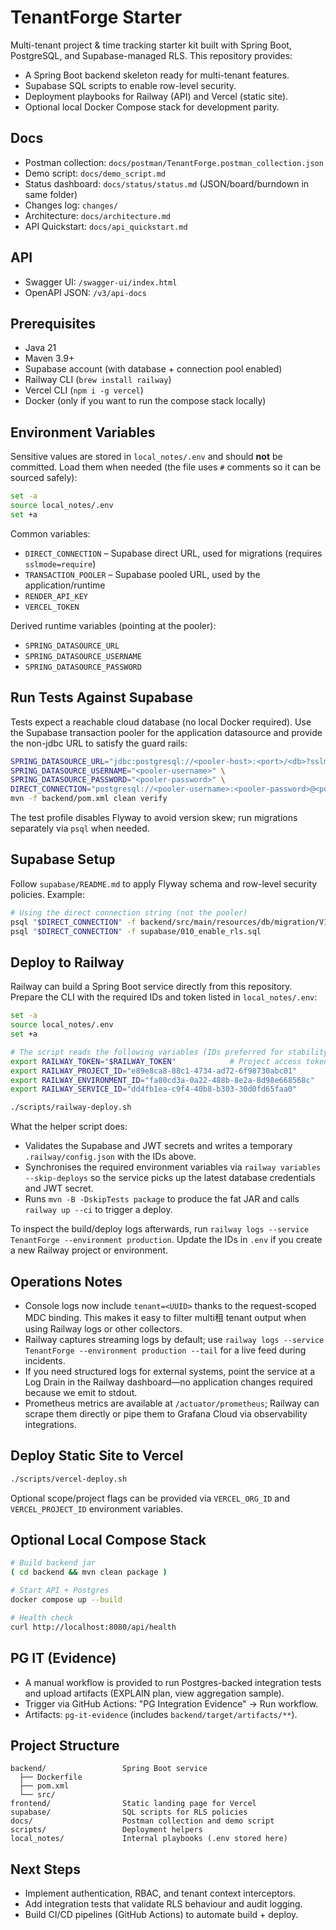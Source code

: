 # TenantForge Starter

Multi-tenant project & time tracking starter kit built with Spring Boot, PostgreSQL, and Supabase-managed RLS. This repository provides:

- A Spring Boot backend skeleton ready for multi-tenant features.
- Supabase SQL scripts to enable row-level security.
- Deployment playbooks for Railway (API) and Vercel (static site).
- Optional local Docker Compose stack for development parity.

## Docs
- Postman collection: `docs/postman/TenantForge.postman_collection.json`
- Demo script: `docs/demo_script.md`
- Status dashboard: `docs/status/status.md` (JSON/board/burndown in same folder)
- Changes log: `changes/`
- Architecture: `docs/architecture.md`
- API Quickstart: `docs/api_quickstart.md`

## API
- Swagger UI: `/swagger-ui/index.html`
- OpenAPI JSON: `/v3/api-docs`

## Prerequisites
- Java 21
- Maven 3.9+
- Supabase account (with database + connection pool enabled)
- Railway CLI (`brew install railway`)
- Vercel CLI (`npm i -g vercel`)
- Docker (only if you want to run the compose stack locally)

## Environment Variables
Sensitive values are stored in `local_notes/.env` and should **not** be committed. Load them when needed (the file uses `#` comments so it can be sourced safely):

```bash
set -a
source local_notes/.env
set +a
```

Common variables:
- `DIRECT_CONNECTION` – Supabase direct URL, used for migrations (requires `sslmode=require`)
- `TRANSACTION_POOLER` – Supabase pooled URL, used by the application/runtime
- `RENDER_API_KEY`
- `VERCEL_TOKEN`

Derived runtime variables (pointing at the pooler):
- `SPRING_DATASOURCE_URL`
- `SPRING_DATASOURCE_USERNAME`
- `SPRING_DATASOURCE_PASSWORD`

## Run Tests Against Supabase
Tests expect a reachable cloud database (no local Docker required). Use the Supabase transaction pooler for the application datasource and provide the non-jdbc URL to satisfy the guard rails:

```bash
SPRING_DATASOURCE_URL="jdbc:postgresql://<pooler-host>:<port>/<db>?sslmode=require" \
SPRING_DATASOURCE_USERNAME="<pooler-username>" \
SPRING_DATASOURCE_PASSWORD="<pooler-password>" \
DIRECT_CONNECTION="postgresql://<pooler-username>:<pooler-password>@<pooler-host>:<port>/<db>" \
mvn -f backend/pom.xml clean verify
```

The test profile disables Flyway to avoid version skew; run migrations separately via `psql` when needed.

## Supabase Setup
Follow `supabase/README.md` to apply Flyway schema and row-level security policies. Example:

```bash
# Using the direct connection string (not the pooler)
psql "$DIRECT_CONNECTION" -f backend/src/main/resources/db/migration/V1__init_schema.sql
psql "$DIRECT_CONNECTION" -f supabase/010_enable_rls.sql
```

## Deploy to Railway

Railway can build a Spring Boot service directly from this repository. Prepare the CLI with the required IDs and token listed in `local_notes/.env`:

```bash
set -a
source local_notes/.env
set +a

# The script reads the following variables (IDs preferred for stability):
export RAILWAY_TOKEN="$RAILWAY_TOKEN"            # Project access token
export RAILWAY_PROJECT_ID="e89e8ca8-88c1-4734-ad72-6f98730abc01"
export RAILWAY_ENVIRONMENT_ID="fa80cd3a-0a22-488b-8e2a-8d98e668568c"
export RAILWAY_SERVICE_ID="dd4fb1ea-c9f4-40b8-b303-30d0fd65faa0"

./scripts/railway-deploy.sh
```

What the helper script does:
- Validates the Supabase and JWT secrets and writes a temporary `.railway/config.json` with the IDs above.
- Synchronises the required environment variables via `railway variables --skip-deploys` so the service picks up the latest database credentials and JWT secret.
- Runs `mvn -B -DskipTests package` to produce the fat JAR and calls `railway up --ci` to trigger a deploy.

To inspect the build/deploy logs afterwards, run `railway logs --service TenantForge --environment production`. Update the IDs in `.env` if you create a new Railway project or environment.

## Operations Notes

- Console logs now include `tenant=<UUID>` thanks to the request-scoped MDC binding. This makes it easy to filter multi租 tenant output when using Railway logs or other collectors.
- Railway captures streaming logs by default; use `railway logs --service TenantForge --environment production --tail` for a live feed during incidents.
- If you need structured logs for external systems, point the service at a Log Drain in the Railway dashboard—no application changes required because we emit to stdout.
- Prometheus metrics are available at `/actuator/prometheus`; Railway can scrape them directly or pipe them to Grafana Cloud via observability integrations.

## Deploy Static Site to Vercel

```bash
./scripts/vercel-deploy.sh
```

Optional scope/project flags can be provided via `VERCEL_ORG_ID` and `VERCEL_PROJECT_ID` environment variables.

## Optional Local Compose Stack

```bash
# Build backend jar
( cd backend && mvn clean package )

# Start API + Postgres
docker compose up --build

# Health check
curl http://localhost:8080/api/health
```

## PG IT (Evidence)
- A manual workflow is provided to run Postgres-backed integration tests and upload artifacts (EXPLAIN plan, view aggregation sample).
- Trigger via GitHub Actions: "PG Integration Evidence" → Run workflow.
- Artifacts: `pg-it-evidence` (includes `backend/target/artifacts/**`).

## Project Structure
```
backend/                 Spring Boot service
  ├── Dockerfile
  ├── pom.xml
  └── src/
frontend/                Static landing page for Vercel
supabase/                SQL scripts for RLS policies
docs/                    Postman collection and demo script
scripts/                 Deployment helpers
local_notes/             Internal playbooks (.env stored here)
```

## Next Steps
- Implement authentication, RBAC, and tenant context interceptors.
- Add integration tests that validate RLS behaviour and audit logging.
- Build CI/CD pipelines (GitHub Actions) to automate build + deploy.
